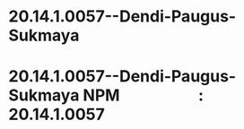 # 20.14.1.0057--Dendi-Paugus-Sukmaya
 # 20.14.1.0057--Dendi-Paugus-Sukmaya NPM&emsp;&emsp;&emsp;&emsp;&emsp;: **20.14.1.0057** <br>
